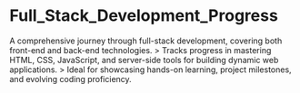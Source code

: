 # Full_Stack_Development_Progress
A comprehensive journey through full-stack development, covering both front-end and back-end technologies. > Tracks progress in mastering HTML, CSS, JavaScript, and server-side tools for building dynamic web applications. > Ideal for showcasing hands-on learning, project milestones, and evolving coding proficiency.
